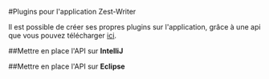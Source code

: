 #Plugins pour l'application Zest-Writer

Il est possible de créer ses propres plugins sur l'application, grâce à une api que vous pouvez télécharger [ici]().

##Mettre en place l'API sur **IntelliJ**


##Mettre en place l'API sur **Eclipse**
